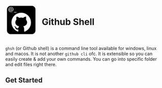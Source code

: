 <div style="display:flex;">
    <img src="ghsh@512x512.png" alt="logo" width="100"> 
    <h1 style="margin-left: 15px">Github Shell</h1>
</div>
<br>

`ghsh` (or Github shell) is a command line tool available for windows, linux and macos. It is not another `github cli` ofc. It is extensible so you can easily create & add your own commands. You can go into specific folder and edit files right there.

## Get Started